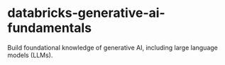 # databricks-generative-ai-fundamentals
Build foundational knowledge of generative AI, including large language models (LLMs).
